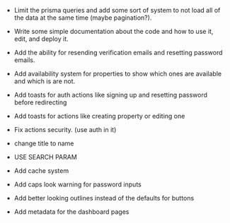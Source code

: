 - Limit the prisma queries and add some sort of system to not load all of the data at the same time (maybe pagination?).

- Write some simple documentation about the code and how to use it, edit, and deploy it.

- Add the ability for resending verification emails and resetting password emails.

- Add availability system for properties to show which ones are available and which is are not.

- Add toasts for auth actions like signing up and resetting password
  before redirecting

- Add toasts for actions like creating property or editing one

- Fix actions security. (use auth in it)

- change title to name

- USE SEARCH PARAM

- Add cache system

- Add caps look warning for password inputs

- Add better looking outlines instead of the defaults for buttons

- Add metadata for the dashboard pages
